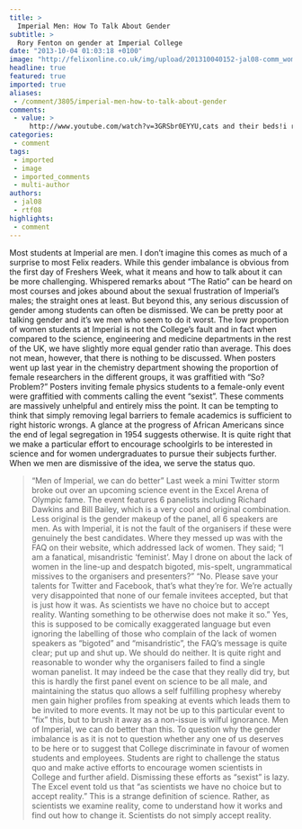 ```yaml
---
title: >
  Imperial Men: How To Talk About Gender
subtitle: >
  Rory Fenton on gender at Imperial College
date: "2013-10-04 01:03:18 +0100"
image: "http://felixonline.co.uk/img/upload/201310040152-jal08-comm_womeninscience-copy.jpg"
headline: true
featured: true
imported: true
aliases:
 - /comment/3805/imperial-men-how-to-talk-about-gender
comments:
 - value: >
     http://www.youtube.com/watch?v=3GRSbr0EYYU,cats and their beds!i remebmer my Dad once spent ages (I don't remebmer quite why) making a bed for our cat... then got REALLY UPSET when she failed to sleep in it! she always had at least three on the go at any one time and rotated them...couldn't get the video to run (bloody connection) will have to come back for that laterhope everything's fine with you!,श्री राम शरणं समस्त जगातां रामं विना का गति:रामेण प्रतिहन्यते कलि मलं रामाय कार्यं नम: |रामात् त्रस्यति काल भीम बुजग: रामस्य सर्वं वशेरामे भक्ति: अखणटिता भवतु मे राम त्वमेव आश्रय: ஸ்b2ரி ராம ஸb2ரணம்b0 ஸமஸ்த ஜகாb3தாம்b0 ராமம்b0 விநா கா கb3தி:ரா
categories:
 - comment
tags:
 - imported
 - image
 - imported_comments
 - multi-author
authors:
 - jal08
 - rtf08
highlights:
 - comment
---
```


Most students at Imperial are men. I don’t imagine this comes as much of a surprise to most Felix readers. While this gender imbalance is obvious from the first day of Freshers Week, what it means and how to talk about it can be more challenging. Whispered remarks about “The Ratio” can be heard on most courses and jokes abound about the sexual frustration of Imperial’s males; the straight ones at least. But beyond this, any serious discussion of gender among students can often be dismissed. We can be pretty poor at talking gender and it’s we men who seem to do it worst.
 The low proportion of women students at Imperial is not the College’s fault and in fact when compared to the science, engineering and medicine departments in the rest of the UK, we have slightly more equal gender ratio than average. This does not mean, however, that there is nothing to be discussed. When posters went up last year in the chemistry department showing the proportion of female researchers in the different groups, it was graffitied with “So? Problem?” Posters inviting female physics students to a female-only event were graffitied with comments calling the event “sexist”. These comments are massively unhelpful and entirely miss the point. It can be tempting to think that simply removing legal barriers to female academics is sufficient to right historic wrongs. A glance at the progress of African Americans since the end of legal segregation in 1954 suggests otherwise. It is quite right that we make a particular effort to encourage schoolgirls to be interested in science and for women undergraduates to pursue their subjects further. When we men are dismissive of the idea, we serve the status quo.
> “Men of Imperial, we can do better”
Last week a mini Twitter storm broke out over an upcoming science event in the Excel Arena of Olympic fame. The event features 6 panelists including Richard Dawkins and Bill Bailey, which is a very cool and original combination. Less original is the gender makeup of the panel, all 6 speakers are men. As with Imperial, it is not the fault of the organisers if these were genuinely the best candidates. Where they messed up was with the FAQ on their website, which addressed lack of women. They said; “I am a fanatical, misandristic ‘feminist’. May I drone on about the lack of women in the line-up and despatch bigoted, mis-spelt, ungrammatical missives to the organisers and presenters?” “No. Please save your talents for Twitter and Facebook, that’s what they’re for. We’re actually very disappointed that none of our female invitees accepted, but that is just how it was. As scientists we have no choice but to accept reality. Wanting something to be otherwise does not make it so.”
 Yes, this is supposed to be comically exaggerated language but even ignoring the labelling of those who complain of the lack of women speakers as “bigoted” and “misandristic”, the FAQ’s message is quite clear; put up and shut up. We should do neither. It is quite right and reasonable to wonder why the organisers failed to find a single woman panelist. It may indeed be the case that they really did try, but this is hardly the first panel event on science to be all male, and maintaining the status quo allows a self fulfilling prophesy whereby men gain higher profiles from speaking at events which leads them to be invited to more events. It may not be up to this particular event to “fix” this, but to brush it away as a non-issue is wilful ignorance.
 Men of Imperial, we can do better than this. To question why the gender imbalance is as it is not to question whether any one of us deserves to be here or to suggest that College discriminate in favour of women students and employees. Students are right to challenge the status quo and make active efforts to encourage women scientists in College and further afield. Dismissing these efforts as “sexist” is lazy. The Excel event told us that “as scientists we have no choice but to accept reality.” This is a strange definition of science. Rather, as scientists we examine reality, come to understand how it works and find out how to change it. Scientists do not simply accept reality.
